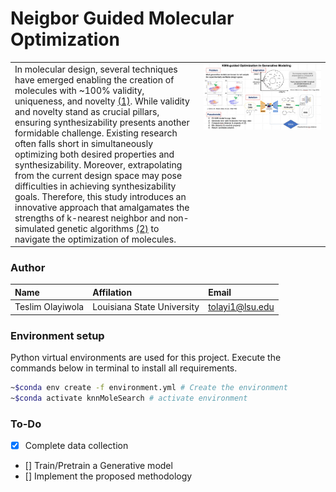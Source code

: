 # Neigbor Guided Molecular Optimization
<table>
    <tr valign=top>
        <td width="60%">
            In molecular design, several techniques have emerged enabling the creation of molecules with ~100% validity, uniqueness, and novelty <a href="https://pubs.acs.org/doi/10.1021/acs.jcim.3c01220">(1)</a>. While validity and novelty stand as crucial pillars, ensuring synthesizability presents another formidable challenge. Existing research often falls short in simultaneously optimizing both desired properties and synthesizability. Moreover, extrapolating from the current design space may pose difficulties in achieving synthesizability goals. Therefore, this study introduces an innovative approach that amalgamates the strengths of k-nearest neighbor and non-simulated genetic algorithms <a href="https://www.sciencedirect.com/science/article/abs/pii/S0098135423000285">(2)</a> to navigate the optimization of molecules.
        </td>
        <td>
            <img src="plan.jpeg" height="auto" width="300px">
        </td>
    </tr>
</table>


### Author
| Name | Affilation | Email |
| :-- | :-- | :-- |
| Teslim Olayiwola | Louisiana State University | tolayi1@lsu.edu |

### Environment setup
Python virtual environments are used for this project. Execute the commands below in terminal to install all requirements.
```bash
~$conda env create -f environment.yml # Create the environment 
~$conda activate knnMoleSearch # activate environment
```

### To-Do
- [x] Complete data collection
- [] Train/Pretrain a Generative model
- [] Implement the proposed methodology
